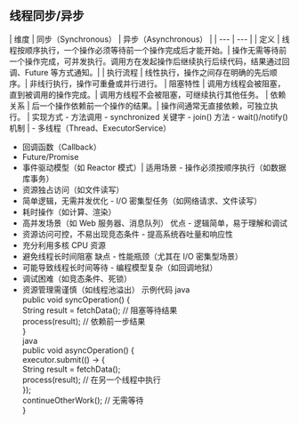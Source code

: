 ## 线程同步/异步

| 维度 | 同步（Synchronous） | 异步（Asynchronous） |
| --- | --- |
| 定义	| 线程按顺序执行，一个操作必须等待前一个操作完成后才能开始。| 	操作无需等待前一个操作完成，可并发执行。调用方在发起操作后继续执行后续代码，结果通过回调、Future 等方式通知。| 
| 执行流程	| 线性执行，操作之间存在明确的先后顺序。| 	非线行执行，操作可重叠或并行进行。
| 阻塞特性	| 调用方线程会被阻塞，直到被调用的操作完成。| 	调用方线程不会被阻塞，可继续执行其他任务。
| 依赖关系	| 后一个操作依赖前一个操作的结果。| 	操作间通常无直接依赖，可独立执行。
| 实现方式	- 方法调用
          - synchronized 关键字
          - join() 方法
          - wait()/notify() 机制	| - 多线程（Thread、ExecutorService）
- 回调函数（Callback）
- Future/Promise
- 事件驱动模型（如 Reactor 模式）|
适用场景	- 操作必须按顺序执行（如数据库事务）
- 资源独占访问（如文件读写）
- 简单逻辑，无需并发优化	- I/O 密集型任务（如网络请求、文件读写）
- 耗时操作（如计算、渲染）
- 高并发场景（如 Web 服务器、消息队列）
优点	- 逻辑简单，易于理解和调试
- 资源访问可控，不易出现竞态条件	- 提高系统吞吐量和响应性
- 充分利用多核 CPU 资源
- 避免线程长时间阻塞
缺点	- 性能瓶颈（尤其在 I/O 密集型场景）
- 可能导致线程长时间等待	- 编程模型复杂（如回调地狱）
- 调试困难（如竞态条件、死锁）
- 资源管理需谨慎（如线程池溢出）
示例代码	java<br>public void syncOperation() {<br> String result = fetchData(); // 阻塞等待结果<br> process(result); // 依赖前一步结果<br>}<br>	java<br>public void asyncOperation() {<br> executor.submit(() -> {<br> String result = fetchData();<br> process(result); // 在另一个线程中执行<br> });<br> continueOtherWork(); // 无需等待<br>}<br>
